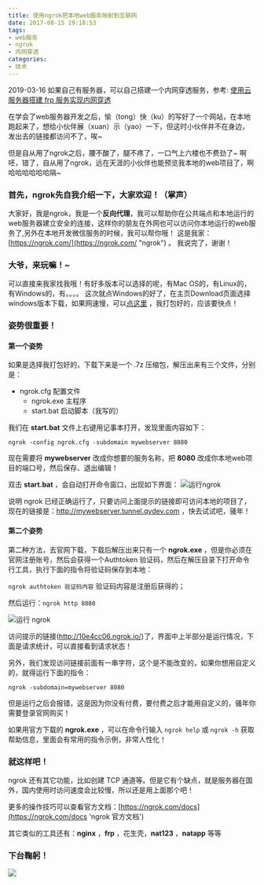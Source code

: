 ```yaml
---
title: 使用ngrok把本地web服务映射到互联网
date: 2017-08-15 19:18:53
tags:
- web服务
- ngrok
- 内网穿透
categories:
- 技术
---
```


2019-03-16 如果自己有服务器，可以自己搭建一个内网穿透服务，参考: [使用云服务器搭建 frp 服务实现内网穿透](/2019/03/16/使用云服务器搭建-frp-服务实现内网穿透/ )

在学会了web服务器开发之后，愉（tong）快（ku）的写好了一个网站，在本地跑起来了，想给小伙伴展（xuan）示（yao）一下，但这时小伙伴并不在身边，发出去的链接都访问不了，唉~

但是自从用了ngrok之后，腰不酸了，腿不疼了，一口气上六楼也不费劲了~ 啊呸，错了，自从用了ngrok，远在天涯的小伙伴也能预览我本地的web项目了，啊哈哈哈哈哈哈隔~

### 首先，ngrok先自我介绍一下，大家欢迎！（掌声）
大家好，我是ngrok，我是一个**反向代理**，我可以帮助你在公共端点和本地运行的web服务器建立安全的连接，这样你的朋友在外网也可以访问你本地运行的web服务了,另外在本地开发微信服务的时候，我可以帮你哦！
这是我家：[https://ngrok.com/](https://ngrok.com/ "ngrok") 。
我说完了，谢谢！

<!--more-->

### 大爷，来玩嘛！~
可以直接来我家找我哦！有好多版本可以选择的呢，有Mac OS的，有Linux的，有Windows的，有。。。。
这次就点Windows的好了，在主页Download页面选择windows版本下载，如果网速慢，可以[点这里](http://ouq616hsi.bkt.clouddn.com/7z/ngrok.7z 'ngrok') ，我打包好的，应该要快点！

### 姿势很重要！

#### 第一个姿势

如果是选择我打包好的，下载下来是一个 .7z 压缩包，解压出来有三个文件，分别是：

- ngrok.cfg		配置文件
  - ngrok.exe	主程序
  - start.bat                启动脚本（我写的）

我们在 **start.bat** 文件上右键用记事本打开，发现里面内容如下：

`ngrok -config ngrok.cfg -subdomain mywebserver 8080` 

现在需要将 **mywebserver** 改成你想要的服务名称，把 **8080** 改成你本地web项目的端口号，然后保存、退出编辑！

双击 **start.bat** ，会自动打开命令窗口，出现如下界面：
![](http://ouq650v6r.bkt.clouddn.com/jpg/ngrok_run.jpg '运行ngrok')  

说明 ngrok 已经正确运行了，只要访问上面提示的链接即可访问本地的项目了，现在的链接是：http://mywebserver.tunnel.qydev.com ，快去试试吧，骚年！



#### 第二个姿势

第二种方法，去官网下载，下载后解压出来只有一个 **ngrok.exe** ，但是你必须在官网注册账号，然后会获得一个Authtoken 验证码，然后在解压目录下打开命令行工具，执行下面的指令将验证码保存到本地：

`ngrok authtoken 验证码内容` 	验证码内容是注册后获得的；

然后运行：`ngrok http 8080` 

![](http://ouq650v6r.bkt.clouddn.com/jpg/ngrok_64_run.jpg '运行 ngrok') 

访问提示的链接(http://10e4cc06.ngrok.io/)了，界面中上半部分是运行情况，下面是请求统计，可以直接看到请求状态！

另外，我们发现访问链接前面有一串字符，这个是不能改变的，如果你想用自定义的，就得运行下面的指令：

`ngrok -subdomain=mywebserver 8080 `

但是运行之后会报错，这是因为你没有付费，要付费之后才能用自定义的，骚年你需要登录官网购买！



如果用官方下载的 **ngrok.exe** ，可以在命令行输入 `ngrok help` 或 `ngrok -h` 获取帮助信息，里面会有常用的指令示例，非常人性化！



### 就这样吧！

ngrok 还有其它功能，比如创建 TCP 通道等。但是它有个缺点，就是服务器在国外，国内使用时访问速度会比较慢，所以还是用上面那个吧！

更多的操作技巧可以查看官方文档：[https://ngrok.com/docs](https://ngrok.com/docs 'ngrok 官方文档') 

其它类似的工具还有：**nginx** ，**frp** ，花生壳，**nat123** ，**natapp** 等等



### 下台鞠躬！

![](http://blog-images.qiniu.wqf31415.xyz/meme/meme_bow_02.jpg )  

